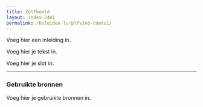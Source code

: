 ```yaml
---
title: Zelfbeeld
layout: index-24H1
permalink: /hsleiden-lu/plfv1vo-toets1/
---
```

<!--Zelfbeeld-->
<!-- 
TO DO
- Je toont aan dat je zicht hebt hoe je opvoeding, familie, cultuur, levensbeschouwing je gevormd hebben en wat je daarvan terugziet in je leerkrachtgedrag.
- Je kunt uitleggen welke mensen je inspireerden in je jeugd en hoe je dat in jouw leerkrachtgedrag terugziet.
- Je toont aan dat je bewust bent van je directe omgeving, de plek binnen de maatschappij, welke rollen je inneemt en welke positie. Je toont hoe dat doorwerkt in je rol als leerkracht. Je neemt als uitgangspunt een sociologische bron en gebruikt hieruit een tiental vaktermen.
- Je toont aan waarom een kunstwerk (verhaal, muziek, schilderij, ...) je raakt en wat neem je daarvan mee als leerkracht.
- Je toont aan dat je je realiseert dat anderen een beeld van jou hebben, dat je dat creatief kunt bevragen en wat je daarvan herkent in je leerkrachtgedrag.
- Je toont aan dat je theorie van Biesta over subjectwording begrijpt. Aan de hand daarvan geef je eerste versie van jouw visie op onderwijs.

- Correcte bronvermelding
- Correct Nederlands
-->

Voeg hier een inleiding in.

Voeg hier je tekst in.

Voeg hier je slot in.

---
### Gebruikte bronnen
Voeg hier je gebruikte bronnen in.